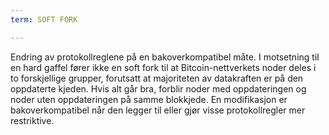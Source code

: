 ```yaml
---
term: SOFT FORK

---
```

Endring av protokollreglene på en bakoverkompatibel måte. I motsetning til en hard gaffel fører ikke en soft fork til at Bitcoin-nettverkets noder deles i to forskjellige grupper, forutsatt at majoriteten av datakraften er på den oppdaterte kjeden. Hvis alt går bra, forblir noder med oppdateringen og noder uten oppdateringen på samme blokkjede. En modifikasjon er bakoverkompatibel når den legger til eller gjør visse protokollregler mer restriktive.
